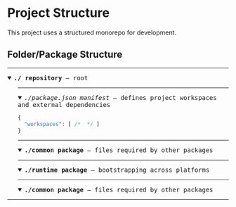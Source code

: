# Project Structure

This project uses a structured monorepo for development.

## Folder/Package Structure

---

<samp>

<details open><summary><b>./ <kbd>repository</kbd></b> — root</summary><ul>

---

<details open><summary><i>./package.json <kbd>manifest</kbd></i> — defines project workspaces and external dependencies</summary>

```jsx
{
  "workspaces": [ /*  */ ]
}
```

</details>

---

<details open><summary><b>./common <kbd>package</kbd></b> — files required by other packages</summary>
</details>

---

<details open><summary><b>./runtime <kbd>package</kbd></b> — bootstrapping across platforms</summary>
</details>

---

<details open><summary><b>./common <kbd>package</kbd></b> — files required by other packages</summary>
</details>

</details>

---
